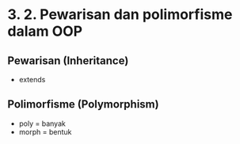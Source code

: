 # 3. 2. Pewarisan dan polimorfisme dalam OOP

## Pewarisan (Inheritance)

- extends

## Polimorfisme (Polymorphism)

- poly = banyak
- morph = bentuk

